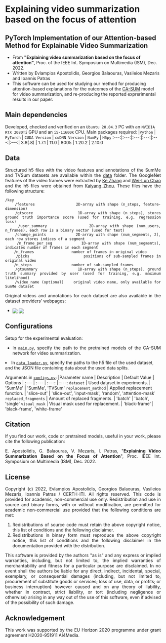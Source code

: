 # Explaining video summarization based on the focus of attention

## PyTorch Implementation of our Attention-based Method for Explainable Video Summarization
- From **"Explaining video summarization based on the focus of attention"**, Proc. of the IEEE Int. Symposium on Multimedia (ISM), Dec. 2022.
- Written by Evlampios Apostolidis, Georgios Balaouras, Vasileios Mezaris and Ioannis Patras
- This software can be used for studying our method for producing attention-based explanations for the outcomes of the [CA-SUM](https://github.com/e-apostolidis/CA-SUM) model for video summarization, and re-producing the reported exprerimental results in our paper. 

## Main dependencies
Developed, checked and verified on an `Ubuntu 20.04.3` PC with an `NVIDIA RTX 2080Ti` GPU and an `i5-11600K` CPU. Main packages required:
|`Python` | `PyTorch` | `CUDA Version` | `cuDNN Version` | `NumPy` | `H5py`
:---:|:---:|:---:|:---:|:---:|:---:|
3.8(.8) | 1.7.1 | 11.0 | 8005 | 1.20.2 | 2.10.0

## Data
<div align="justify">

Structured h5 files with the video features and annotations of the SumMe and TVSum datasets are available within the [data](data) folder. The GoogleNet features of the video frames were extracted by [Ke Zhang](https://github.com/kezhang-cs) and [Wei-Lun Chao](https://github.com/pujols) and the h5 files were obtained from [Kaiyang Zhou](https://github.com/KaiyangZhou/pytorch-vsumm-reinforce). These files have the following structure:
```Text
/key
    /features                 2D-array with shape (n_steps, feature-dimension)
    /gtscore                  1D-array with shape (n_steps), stores ground truth importance score (used for training, e.g. regression loss)
    /user_summary             2D-array with shape (num_users, n_frames), each row is a binary vector (used for test)
    /change_points            2D-array with shape (num_segments, 2), each row stores indices of a segment
    /n_frame_per_seg          1D-array with shape (num_segments), indicates number of frames in each segment
    /n_frames                 number of frames in original video
    /picks                    positions of sub-sampled frames in original video
    /n_steps                  number of sub-sampled frames
    /gtsummary                1D-array with shape (n_steps), ground truth summary provided by user (used for training, e.g. maximum likelihood)
    /video_name (optional)    original video name, only available for SumMe dataset
```
Original videos and annotations for each dataset are also available in the dataset providers' webpages: 
- <a href="https://github.com/yalesong/tvsum" target="_blank"><img align="center" src="https://img.shields.io/badge/Dataset-TVSum-green"/></a> <a href="https://gyglim.github.io/me/vsum/index.html#benchmark" target="_blank"><img align="center" src="https://img.shields.io/badge/Dataset-SumMe-blue"/></a>
</div>

## Configurations
<div align="justify">

Setup for the experimental evaluation:
 - In [`main.py`](model/main.py#L63), specify the path to the pretrained models of the CA-SUM network for video summarization. </div>
 - In [`data_loader.py`](model/data_loader.py#L19:L20), specify the paths to the h5 file of the used dataset, and the JSON file containing data about the used data splits.
   
Arguments in [`configs.py`](model/configs.py): 
|Parameter name | Description | Default Value | Options
| :--- | :--- | :---: | :---:
`dataset` | Used dataset in experiments. | 'SumMe' | 'SumMe', 'TVSum'
`replacement_method` | Applied replacement function. | 'slice-out' | 'slice-out', 'input-mask', 'random', 'attention-mask'
`replaced_fragments` | Amount of replaced fragments. | 'batch' | 'batch', 'single'
`visual_mask` | Visual mask used for replacement. | 'black-frame' | 'black-frame', 'white-frame'

## Citation
<div align="justify">
    
If you find our work, code or pretrained models, useful in your work, please cite the following publication:

E. Apostolidis, G. Balaouras, V. Mezaris, I. Patras, "<b>Explaining Video Summarization Based on the Focus of Attention</b>", Proc. IEEE Int. Symposium on Multimedia (ISM), Dec. 2022.
</div>

## License
<div align="justify">

Copyright (c) 2022, Evlampios Apostolidis, Georgios Balaouras, Vasileios Mezaris, Ioannis Patras / CERTH-ITI. All rights reserved. This code is provided for academic, non-commercial use only. Redistribution and use in source and binary forms, with or without modification, are permitted for academic non-commercial use provided that the following conditions are met:

1. Redistributions of source code must retain the above copyright notice, this list of conditions and the following disclaimer.
2. Redistributions in binary form must reproduce the above copyright notice, this list of conditions and the following disclaimer in the documentation provided with the distribution.

This software is provided by the authors "as is" and any express or implied warranties, including, but not limited to, the implied warranties of merchantability and fitness for a particular purpose are disclaimed. In no event shall the authors be liable for any direct, indirect, incidental, special, exemplary, or consequential damages (including, but not limited to, procurement of substitute goods or services; loss of use, data, or profits; or business interruption) however caused and on any theory of liability, whether in contract, strict liability, or tort (including negligence or otherwise) arising in any way out of the use of this software, even if advised of the possibility of such damage.
</div>

## Acknowledgement
<div align="justify"> This work was supported by the EU Horizon 2020 programme under grant agreement H2020-951911 AI4Media. </div>
